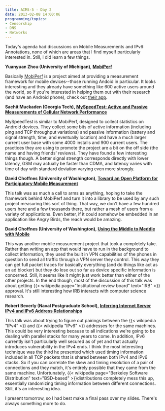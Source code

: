 ```yaml
---
title: AIMS-5 - Day 2
date: 2013-02-08 14:00:06
programming/topics:
- Censorship
- DNS
- Networks
---
```

Today's agenda had discussions on Mobile Measurements and IPv6 Annotations, none of which are areas that I find myself particularly interested in. Still, I did learn a few things.

<!--more-->

**Yuanyuan Zhou (University of Michigan), <a href="http://www.caida.org/workshops/isma/1302/slides/aims1302_yyzhou.pdf">**MobiPerf**</a>**

Basically <a title="GitHub: MobiPerf" href="http://github.com/Mobiperf/MobiPerf">MobiPerf</a> is a project aimed at providing a measurement framework for mobile devices--those running Andoid in particular. It looks interesting and they already have something like 600 active users around the world, so if you're interested in helping them out with their research (and have an Android phone), check out <a title="Google Play: MobiPerf" href="https://play.google.com/store/apps/details?id=com.mobiperf&amp;hl=en">their app</a>.

**Sachit Muckaden (Georgia Tech), <a href="http://www.caida.org/workshops/isma/1302/slides/aims1302_smuckaden.pdf">**MySpeedTest: Active and Passive Measurements of Cellular Network Performance**</a>**

MySpeedTest is similar to MobiPerf, designed to collect statistics on Android devices. They collect some bits of active information (including ping and TCP throughput variations) and passive information (battery and signal strength, time, and eventually location) and have a much larger current user base with some 4000 installs and 900 current users. The practices they are using to promote the project are a bit on the off side (the name and having friends' reviews). They have found a few interesting things though. A better signal strength corresponds directly with lower latency, GSM may actually be faster than CDMA, and latency varies with time of day with standard deviation varying even more strongly.

**David Choffnes (University of Washington), <a href="http://www.caida.org/workshops/isma/1302/slides/aims1302_dchoffnes_1.pdf">**Toward an Open Platform for Participatory Mobile Measurement**</a>**

This talk was as much a call to arms as anything, hoping to take the framework behind MobiPerf and turn it into a library to be used by any such project measuring this sort of thing. That way, we don't have a few hundred users here and a few thousands there, but rather a mesh of users from a variety of applications. Even better, if it could somehow be embedded in an application like Angry Birds, the reach would be amazing.

**David Choffnes (University of Washington), <a href="http://www.caida.org/workshops/isma/1302/slides/aims1302_dchoffnes_2.pdf">**Using the Middle to Meddle with Mobile**</a>**

This was another mobile measurement project that took a completely take. Rather than writing an app that would have to run in the background to collect information, they used the built in VPN capabilities of the phones in question to send all traffic through a VPN server they control. This way they can get full packet traces for basically everything (and do things like act as an ad blocker) but they do lose out so far as device specific information is concerned. Still, it seems like it might just work better than either of the other projects. In the end though, most of the discussion of this talk was about getting {{< wikipedia page="Institutional review board" text="IRB" >}} approval. It's still interesting how IRB interacts with computer science research.

**Robert Beverly (Naval Postgraduate School), **<a href="http://www.caida.org/workshops/isma/1302/slides/aims1302_rbeverly.pdf">Inferring Internet Server IPv4 and IPv6 Address Relationships</a>****

This talk was about trying to figure out pairings between the {{< wikipedia "IPv4" >}} and {{< wikipedia "IPv6" >}} addresses for the same machines. This could be very interesting because to all indications we're going to be dealing with parallel stacks for many years to come. In addition, IPv6 currently isn't particularly well secured as of yet and that actually introduces vulnerability in the IPv4 ends. I think the most interesting technique was the third he presented which used timing information included in all TCP packets that is shared between both IPv4 and IPv6 stacks. So if you can correlate the skew and timing resolution of a pair of connections and they match, it's entirely possible that they came from the same machine. Unfortunately, {{< wikipedia page="Berkeley Software Distribution" text="BSD-based" >}}distributions completely mess this up, essentially randomizing timing information between different connections. Still, it's an interesting idea.

I present tomorrow, so I had best make a final pass over my slides. There's always something more to do.